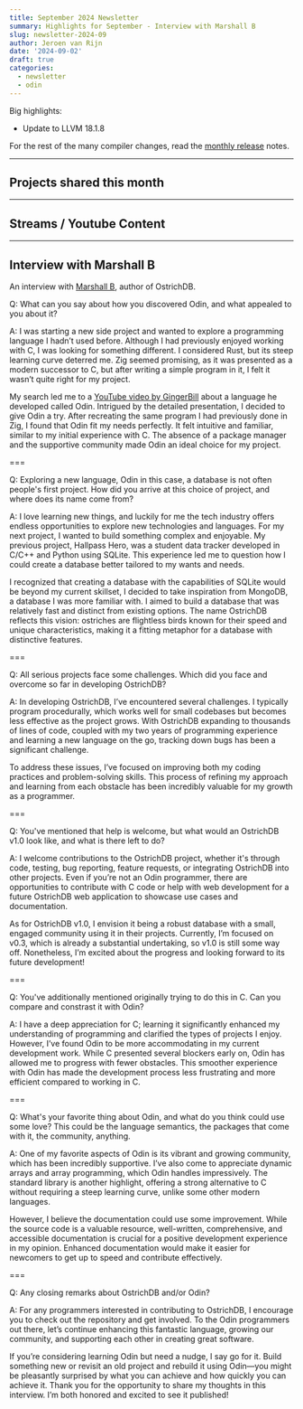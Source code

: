 ```yaml
---
title: September 2024 Newsletter
summary: Highlights for September - Interview with Marshall B
slug: newsletter-2024-09
author: Jeroen van Rijn
date: '2024-09-02'
draft: true
categories:
  - newsletter
  - odin
---
```


Big highlights:
* Update to LLVM 18.1.8

For the rest of the many compiler changes, read the [monthly release](https://github.com/odin-lang/Odin/releases/tag/dev-2024-08) notes.

---

## Projects shared this month

---

## Streams / Youtube Content


---

## Interview with Marshall B

An interview with [Marshall B](https://www.youtube.com/@marshallbcodes), author of OstrichDB.

Q: What can you say about how you discovered Odin, and what appealed to you about it?

A: I was starting a new side project and wanted to explore a programming language I hadn’t used before. Although I had previously enjoyed working with C, I was looking for something different. I considered Rust, but its steep learning curve deterred me. Zig seemed promising, as it was presented as a modern successor to C, but after writing a simple program in it, I felt it wasn’t quite right for my project.

My search led me to a [YouTube video by GingerBill](https://www.youtube.com/watch?v=rCqFdYUnC24) about a language he developed called Odin. Intrigued by the detailed presentation, I decided to give Odin a try. After recreating the same program I had previously done in Zig, I found that Odin fit my needs perfectly. It felt intuitive and familiar, similar to my initial experience with C. The absence of a package manager and the supportive community made Odin an ideal choice for my project.

===

Q: Exploring a new language, Odin in this case, a database is not often people's first project. How did you arrive at this choice of project, and where does its name come from?

A: I love learning new things, and luckily for me the tech industry offers endless opportunities to explore new technologies and languages. For my next project, I wanted to build something complex and enjoyable. My previous project, Hallpass Hero, was a student data tracker developed in C/C++ and Python using SQLite. This experience led me to question how I could create a database better tailored to my wants and needs.

I recognized that creating a database with the capabilities of SQLite would be beyond my current skillset, I decided to take inspiration from MongoDB, a database I was more familiar with. I aimed to build a database that was relatively fast and distinct from existing options. The name OstrichDB reflects this vision: ostriches are flightless birds known for their speed and unique characteristics, making it a fitting metaphor for a database with distinctive features.

===

Q: All serious projects face some challenges. Which did you face and overcome so far in developing OstrichDB?

A: In developing OstrichDB, I’ve encountered several challenges. I typically program procedurally, which works well for small codebases but becomes less effective as the project grows. With OstrichDB expanding to thousands of lines of code, coupled with my two years of programming experience and learning a new language on the go, tracking down bugs has been a significant challenge.

To address these issues, I’ve focused on improving both my coding practices and problem-solving skills. This process of refining my approach and learning from each obstacle has been incredibly valuable for my growth as a programmer.

===

Q: You've mentioned that help is welcome, but what would an OstrichDB v1.0 look like, and what is there left to do?

A: I welcome contributions to the OstrichDB project, whether it's through code, testing, bug reporting, feature requests, or integrating OstrichDB into other projects. Even if you’re not an Odin programmer, there are opportunities to contribute with C code or help with web development for a future OstrichDB web application to showcase use cases and documentation.

As for OstrichDB v1.0, I envision it being a robust database with a small, engaged community using it in their projects. Currently, I’m focused on v0.3, which is already a substantial undertaking, so v1.0 is still some way off. Nonetheless, I’m excited about the progress and looking forward to its future development!

===

Q: You've additionally mentioned originally trying to do this in C. Can you compare and constrast it with Odin?

A: I have a deep appreciation for C; learning it significantly enhanced my understanding of programming and clarified the types of projects I enjoy. However, I’ve found Odin to be more accommodating in my current development work. While C presented several blockers early on, Odin has allowed me to progress with fewer obstacles. This smoother experience with Odin has made the development process less frustrating and more efficient compared to working in C.

===

Q: What's your favorite thing about Odin, and what do you think could use some love? This could be the language semantics, the packages that come with it, the community, anything.

A: One of my favorite aspects of Odin is its vibrant and growing community, which has been incredibly supportive. I’ve also come to appreciate dynamic arrays and array programming, which Odin handles impressively. The standard library is another highlight, offering a strong alternative to C without requiring a steep learning curve, unlike some other modern languages.

However, I believe the documentation could use some improvement. While the source code is a valuable resource, well-written, comprehensive, and accessible documentation is crucial for a positive development experience in my opinion. Enhanced documentation would make it easier for newcomers to get up to speed and contribute effectively.

===

Q: Any closing remarks about OstrichDB and/or Odin?

A: For any programmers interested in contributing to OstrichDB, I encourage you to check out the repository and get involved. To the Odin programmers out there, let’s continue enhancing this fantastic language, growing our community, and supporting each other in creating great software.

If you’re considering learning Odin but need a nudge, I say go for it. Build something new or revisit an old project and rebuild it using Odin—you might be pleasantly surprised by what you can achieve and how quickly you can achieve it. Thank you for the opportunity to share my thoughts in this interview. I’m both honored and excited to see it published!